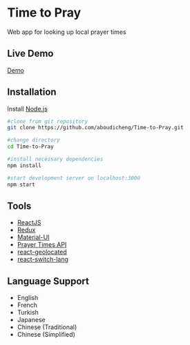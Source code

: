 
# Time to Pray
Web app for looking up local prayer times

## Live Demo
[Demo](https://aboudicheng.github.io/Time-to-Pray/)

## Installation
Install [Node.js](https://nodejs.org/en/)
```bash
#clone from git repository
git clone https://github.com/aboudicheng/Time-to-Pray.git

#change directory
cd Time-to-Pray

#install necessary dependencies
npm install

#start development server on localhost:3000
npm start
```

## Tools
* [ReactJS](https://reactjs.org/)
* [Redux](https://redux.js.org/)
* [Material-UI](https://material-ui.com/)
* [Prayer Times API](https://aladhan.com/prayer-times-api)
* [react-geolocated](https://github.com/no23reason/react-geolocated)
* [react-switch-lang](https://github.com/narinrit/react-switch-lang)

## Language Support
* English
* French
* Turkish
* Japanese
* Chinese (Traditional)
* Chinese (Simplified)
